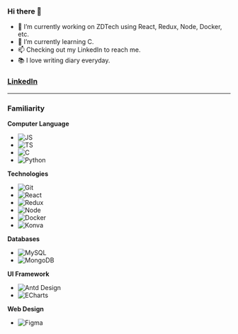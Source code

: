 ### Hi there 👋

<!--
**ChenMatsu/ChenMatsu** is a ✨ _special_ ✨ repository because its `README.md` (this file) appears on your GitHub profile.

Here are some ideas to get you started:

- 👯 I’m looking to collaborate on ...
- 🤔 I’m looking for help with ...
- 💬 Ask me about ...
- 📫 How to reach me: ...
- 😄 Pronouns: ...
- ⚡ Fun fact: ...
-->
- 🔭 I’m currently working on ZDTech using React, Redux, Node, Docker, etc.
- 🌱 I’m currently learning C.
- 📫 Checking out my LinkedIn to reach me.
- 📚 I love writing diary everyday.
 
 
### [LinkedIn](https://www.linkedin.com/in/matsu-chen-98a7aa1b1/)  
---
### Familiarity
**Computer Language**
- ![JS](https://progress-bar.dev/80?title=JS&width=120&color=babaca) 
- ![TS](https://progress-bar.dev/80?title=TS&width=120&color=babaca)  
- ![C](https://progress-bar.dev/60?title=C&width=120&color=babaca) 
- ![Python](https://progress-bar.dev/60?title=Python&width=120&color=babaca) 

**Technologies**
- ![Git](https://progress-bar.dev/80?title=Git&width=120)  
- ![React](https://progress-bar.dev/75?title=React&width=120)  
- ![Redux](https://progress-bar.dev/70?title=Redux&width=120)  
- ![Node](https://progress-bar.dev/70?title=Node&width=120)  
- ![Docker](https://progress-bar.dev/70?title=Docker&width=120)  
- ![Konva](https://progress-bar.dev/60?title=Konva&width=120)  

**Databases**
- ![MySQL](https://progress-bar.dev/60?title=MySQL&width=120)  
- ![MongoDB](https://progress-bar.dev/65?title=MongoDB&width=120)  

**UI Framework**
- ![Antd Design](https://progress-bar.dev/90?title=Antd&width=120)  
- ![ECharts](https://progress-bar.dev/60?title=ECharts&width=120)  

**Web Design**
- ![Figma](https://progress-bar.dev/30?title=Figma&width=120)  




<!-- ![Portrait](https://i.imgur.com/uUEIoyk.jpeg) -->

